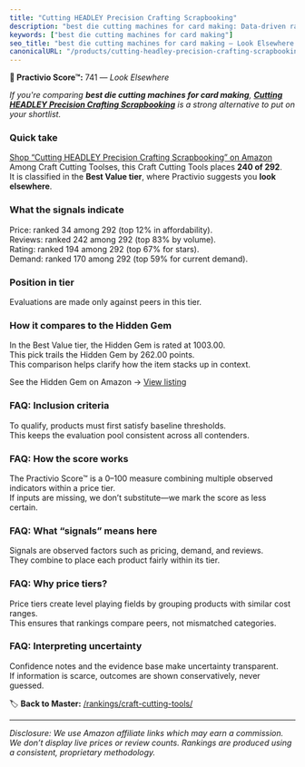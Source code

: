 ```yaml
---
title: "Cutting HEADLEY Precision Crafting Scrapbooking"
description: "best die cutting machines for card making: Data-driven ranking using the Practivio Score™. Positioned by quality, value, demand, findability, momentum."
keywords: ["best die cutting machines for card making"]
seo_title: "best die cutting machines for card making — Look Elsewhere (2025)"
canonicalURL: "/products/cutting-headley-precision-crafting-scrapbooking-B0DDSVQGQ1/"
---
```


**🚫 Practivio Score™:** 741 — _Look Elsewhere_


*If you're comparing **best die cutting machines for card making**, **[Cutting HEADLEY Precision Crafting Scrapbooking](https://www.amazon.com/dp/B0DDSVQGQ1?tag=practivio-20)** is a strong alternative to put on your shortlist.*
### Quick take
[Shop “Cutting HEADLEY Precision Crafting Scrapbooking” on Amazon](https://www.amazon.com/dp/B0DDSVQGQ1?tag=practivio-20)
Among Craft Cutting Toolses, this Craft Cutting Tools places **240 of 292**.  
It is classified in the **Best Value tier**, where Practivio suggests you **look elsewhere**.

### What the signals indicate
Price: ranked 34 among 292 (top 12% in affordability).  
Reviews: ranked 242 among 292 (top 83% by volume).  
Rating: ranked 194 among 292 (top 67% for stars).  
Demand: ranked 170 among 292 (top 59% for current demand).

### Position in tier
Evaluations are made only against peers in this tier.

### How it compares to the Hidden Gem
In the Best Value tier, the Hidden Gem is rated at 1003.00.  
This pick trails the Hidden Gem by 262.00 points.  
This comparison helps clarify how the item stacks up in context.  

See the Hidden Gem on Amazon → [View listing](https://www.amazon.com/dp/B000P0LNRE?tag=practivio-20)

### FAQ: Inclusion criteria
To qualify, products must first satisfy baseline thresholds.  
This keeps the evaluation pool consistent across all contenders.

### FAQ: How the score works
The Practivio Score™ is a 0–100 measure combining multiple observed indicators within a price tier.  
If inputs are missing, we don’t substitute—we mark the score as less certain.

### FAQ: What “signals” means here
Signals are observed factors such as pricing, demand, and reviews.  
They combine to place each product fairly within its tier.

### FAQ: Why price tiers?
Price tiers create level playing fields by grouping products with similar cost ranges.  
This ensures that rankings compare peers, not mismatched categories.

### FAQ: Interpreting uncertainty
Confidence notes and the evidence base make uncertainty transparent.  
If information is scarce, outcomes are shown conservatively, never guessed.


🏷️ **Back to Master:** [/rankings/craft-cutting-tools/](/rankings/craft-cutting-tools/)

---
_Disclosure: We use Amazon affiliate links which may earn a commission. We don’t display live prices or review counts. Rankings are produced using a consistent, proprietary methodology._
